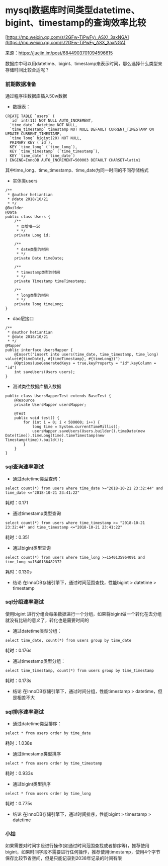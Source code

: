 # mysql数据库时间类型datetime、bigint、timestamp的查询效率比较

[https://mp.weixin.qq.com/s/2GFw-TiPwFy\_ASX\_3axNGA](https://mp.weixin.qq.com/s/2GFw-TiPwFy_ASX_3axNGA)

来源：https://juejin.im/post/6844903701094596615  


数据库中可以用datetime、bigint、timestamp来表示时间，那么选择什么类型来存储时间比较合适呢？

### 前期数据准备

通过程序往数据库插入50w数据

* 数据表：

```text
CREATE TABLE `users` (
  `id` int(11) NOT NULL AUTO_INCREMENT,
  `time_date` datetime NOT NULL,
  `time_timestamp` timestamp NOT NULL DEFAULT CURRENT_TIMESTAMP ON UPDATE CURRENT_TIMESTAMP,
  `time_long` bigint(20) NOT NULL,
  PRIMARY KEY (`id`),
  KEY `time_long` (`time_long`),
  KEY `time_timestamp` (`time_timestamp`),
  KEY `time_date` (`time_date`)
) ENGINE=InnoDB AUTO_INCREMENT=500003 DEFAULT CHARSET=latin1
```

其中time\_long、time\_timestamp、time\_date为同一时间的不同存储格式

* 实体类users

```text
/**
 * @author hetiantian 
 * @date 2018/10/21
 * */
@Builder
@Data
public class Users {
    /**
     * 自增唯一id
     * */
    private Long id;

    /**
     * date类型的时间
     * */
    private Date timeDate;

    /**
     * timestamp类型的时间
     * */
    private Timestamp timeTimestamp;

    /**
     * long类型的时间
     * */
    private long timeLong;
}
```

* dao层接口

```text
/**
 * @author hetiantian
 * @date 2018/10/21
 * */
@Mapper
public interface UsersMapper {
    @Insert("insert into users(time_date, time_timestamp, time_long) value(#{timeDate}, #{timeTimestamp}, #{timeLong})")
    @Options(useGeneratedKeys = true,keyProperty = "id",keyColumn = "id")
    int saveUsers(Users users);
}
```

* 测试类往数据库插入数据

```text
public class UsersMapperTest extends BaseTest {
    @Resource
    private UsersMapper usersMapper;

    @Test
    public void test() {
        for (int i = 0; i < 500000; i++) {
            long time = System.currentTimeMillis();
            usersMapper.saveUsers(Users.builder().timeDate(new Date(time)).timeLong(time).timeTimestamp(new Timestamp(time)).build());
        }
    }
}
```

### sql查询速率测试

* 通过datetime类型查询：

```text
select count(*) from users where time_date >="2018-10-21 23:32:44" and time_date <="2018-10-21 23:41:22"
```

耗时：0.171

* 通过timestamp类型查询

```text
select count(*) from users where time_timestamp >= "2018-10-21 23:32:44" and time_timestamp <="2018-10-21 23:41:22"
```

耗时：0.351

* 通过bigint类型查询

```text
select count(*) from users where time_long >=1540135964091 and time_long <=1540136482372  
```

耗时：0.130s

* 结论 在InnoDB存储引擎下，通过时间范围查找，性能bigint  &gt; datetime &gt; timestamp

### sql分组速率测试

使用bigint 进行分组会每条数据进行一个分组，如果将bigint做一个转化在去分组就没有比较的意义了，转化也是需要时间的

* 通过datetime类型分组：

```text
select time_date, count(*) from users group by time_date
```

耗时：0.176s

* 通过timestamp类型分组：

```text
select time_timestamp, count(*) from users group by time_timestamp
```

耗时：0.173s

* 结论 在InnoDB存储引擎下，通过时间分组，性能timestamp &gt; datetime，但是相差不大

### sql排序速率测试

* 通过datetime类型排序：

```text
select * from users order by time_date
```

耗时：1.038s

* 通过timestamp类型排序

```text
select * from users order by time_timestamp
```

耗时：0.933s

* 通过bigint类型排序

```text
select * from users order by time_long
```

耗时：0.775s

* 结论 在InnoDB存储引擎下，通过时间排序，性能bigint &gt; timestamp &gt; datetime

### 小结

如果需要对时间字段进行操作\(如通过时间范围查找或者排序等\)，推荐使用bigint，如果时间字段不需要进行任何操作，推荐使用timestamp，使用4个字节保存比较节省空间，但是只能记录到2038年记录的时间有限

